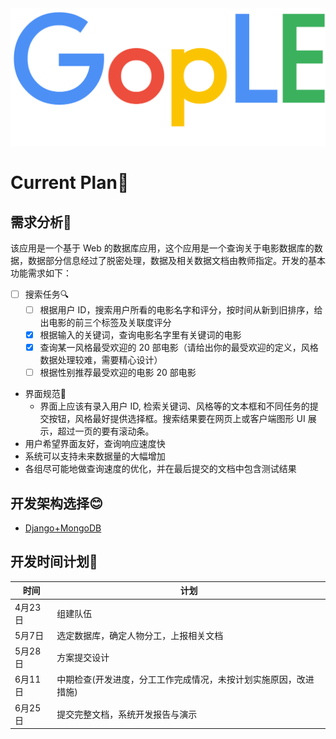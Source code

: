 
<img src="logo.png" width=550px>

# Current Plan👿

## 需求分析🧐

该应用是一个基于 Web 的数据库应用，这个应用是一个查询关于电影数据库的数据，数据部分信息经过了脱密处理，数据及相关数据文档由教师指定。开发的基本功能需求如下：

- [ ] 搜索任务🔍
  - [ ] 根据用户 ID，搜索用户所看的电影名字和评分，按时间从新到旧排序，给出电影的前三个标签及关联度评分
  - [x] 根据输入的关键词，查询电影名字里有关键词的电影
  - [x] 查询某一风格最受欢迎的 20 部电影（请给出你的最受欢迎的定义，风格数据处理较难，需要精心设计）
  - [ ] 根据性别推荐最受欢迎的电影 20 部电影
- 界面规范📱
  - 界面上应该有录入用户 ID, 检索关键词、风格等的文本框和不同任务的提交按钮，风格最好提供选择框。搜索结果要在网页上或客户端图形 UI 展示，超过一页的要有滚动条。
- 用户希望界面友好，查询响应速度快
- 系统可以支持未来数据量的大幅增加
- 各组尽可能地做查询速度的优化，并在最后提交的文档中包含测试结果

## 开发架构选择😊

- [Django+MongoDB](https://django-mongodb-engine.readthedocs.io/en/latest/)

## 开发时间计划📌

时间 | 计划
-|-
4月23日|组建队伍
5月7日|选定数据库，确定人物分工，上报相关文档
5月28日|方案提交设计
6月11日|中期检查(开发进度，分工工作完成情况，未按计划实施原因，改进措施)
6月25日|提交完整文档，系统开发报告与演示